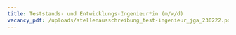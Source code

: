 ```yaml
---
title: Teststands- und Entwicklungs-Ingenieur*in (m/w/d)
vacancy_pdf: /uploads/stellenausschreibung_test-ingenieur_jga_230222.pdf
---
```

